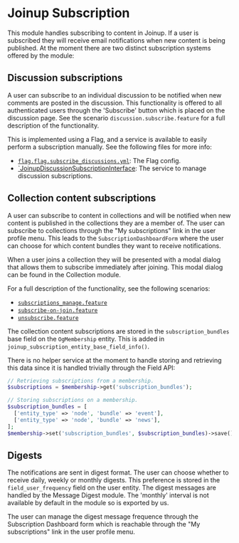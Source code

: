 Joinup Subscription
===================

This module handles subscribing to content in Joinup. If a user is subscribed
they will receive email notifications when new content is being published. At
the moment there are two distinct subscription systems offered by the module:

Discussion subscriptions
------------------------

A user can subscribe to an individual discussion to be notified when new
comments are posted in the discussion. This functionality is offered to all
authenticated users through the 'Subscribe' button which is placed on the
discussion page. See the scenario `discussion.subscribe.feature` for a full
description of the functionality.

This is implemented using a Flag, and a service is available to easily perform a
subscription manually. See the following files for more info:

- [`flag.flag.subscribe_discussions.yml`](./config/install/flag.flag.subscribe_discussions.yml):
  The Flag config.
- [`JoinupDiscussionSubscriptionInterface](src/JoinupDiscussionSubscriptionInterface.php):
  The service to manage discussion subscriptions.

Collection content subscriptions
--------------------------------

A user can subscribe to content in collections and will be notified when new
content is published in the collections they are a member of. The user can
subscribe to collections through the "My subscriptions" link in the user profile
menu. This leads to the `SubscriptionDashboardForm` where the user can choose
for which content bundles they want to receive notifications.

When a user joins a collection they will be presented with a modal dialog that
allows them to subscribe immediately after joining. This modal dialog can be
found in the Collection module.

For a full description of the functionality, see the following scenarios:

- [`subscriptions_manage.feature`](../../../../tests/features/joinup_subscription/subscriptions_manage.feature)
- [`subscribe-on-join.feature`](../../../../tests/features/joinup_subscription/subscribe-on-join.feature)
- [`unsubscribe.feature`](../../../../tests/features/joinup_subscription/unsubscribe.feature)

The collection content subscriptions are stored in the `subscription_bundles`
base field on the `OgMembership` entity. This is added in
`joinup_subscription_entity_base_field_info()`.

There is no helper service at the moment to handle storing and retrieving this
data since it is handled trivially through the Field API:

```php
// Retrieving subscriptions from a membership.
$subscriptions = $membership->get('subscription_bundles');

// Storing subscriptions on a membership.
$subscription_bundles = [
  ['entity_type' => 'node', 'bundle' => 'event'],
  ['entity_type' => 'node', 'bundle' => 'news'],
];
$membership->set('subscription_bundles', $subscription_bundles)->save();
```

Digests
-------

The notifications are sent in digest format. The user can choose whether to
receive daily, weekly or monthly digests. This preference is stored in the
`field_user_frequency` field on the user entity. The digest messages are handled
by the Message Digest module. The 'monthly' interval is not available by default
in the module so is exported by us.

The user can manage the digest message frequence through the Subscription
Dashboard form which is reachable through the "My subscriptions" link in the
user profile menu.
